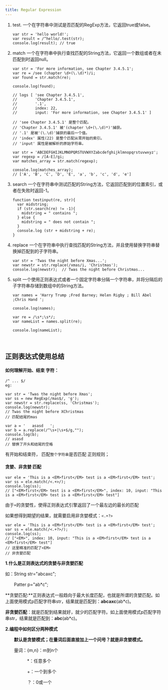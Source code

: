 ```yaml
---
title: Regular Expression
---
```




1. test. 一个在字符串中测试是否匹配的RegExp方法，它返回true或false。

   ```
   var str = 'hello world!';
   var result = /^hello/.test(str);
   console.log(result); // true
   ```

2. match 一个在字符串中执行查找匹配的String方法，它返回一个数组或者在未匹配到时返回null。

   ```
   var str = 'For more information, see Chapter 3.4.5.1';
   var re = /see (chapter \d+(\.\d)*)/i;
   var found = str.match(re);

   console.log(found);

   // logs [ 'see Chapter 3.4.5.1',
   //        'Chapter 3.4.5.1',
   //        '.1',
   //        index: 22,
   //        input: 'For more information, see Chapter 3.4.5.1' ]

   // 'see Chapter 3.4.5.1' 是整个匹配。
   // 'Chapter 3.4.5.1' 被'(chapter \d+(\.\d)*)'捕获。
   // '.1' 是被'(\.\d)'捕获的最后一个值。
   // 'index' 属性(22) 是整个匹配从零开始的索引。
   // 'input' 属性是被解析的原始字符串。
   ```

   ```
   var str = 'ABCDEFGHIJKLMNOPQRSTUVWXYZabcdefghijklmnopqrstuvwxyz';
   var regexp = /[A-E]/gi;
   var matches_array = str.match(regexp);

   console.log(matches_array);
   // ['A', 'B', 'C', 'D', 'E', 'a', 'b', 'c', 'd', 'e']
   ```

3. search 一个在字符串中测试匹配的String方法，它返回匹配到的位置索引，或者在失败时返回-1。

   ```
   function testinput(re, str){
     var midstring;
     if (str.search(re) != -1){
       midstring = " contains ";
     } else {
       midstring = " does not contain ";
     }
     console.log (str + midstring + re);
   }
   ```

4. replace 一个在字符串中执行查找匹配的String方法，并且使用替换字符串替换掉匹配到的子字符串。

   ```
   var str = 'Twas the night before Xmas...';
   var newstr = str.replace(/xmas/i, 'Christmas');
   console.log(newstr);  // Twas the night before Christmas...
   ```

5. split 一个使用正则表达式或者一个固定字符串分隔一个字符串，并将分隔后的子字符串存储到数组中的String方法。

   ```
   var names = 'Harry Trump ;Fred Barney; Helen Rigby ; Bill Abel ;Chris Hand ';

   console.log(names);

   var re = /\s*;\s*/;
   var nameList = names.split(re);

   console.log(nameList);
   ```

   ​

## 正则表达式使用总结

#### 如何理解开始、结束 字符：

```
/^ ... $/
eg:

var str = 'Twas the night before Xmas';
var ss = new RegExp(/mas$/, 'g');
var newstr = str.replace(ss, 'Christmas');
console.log(newstr);
// Twas the night before XChristmas
// 匹配结尾的mas

var a = '   asasd   ';
var b = a.replace(/^\s+|\s+$/g,"");
console.log(b);
// asasd
// 替换了开头和结尾的空格
```

有开始和结束符， 匹配`整个字符串`是否匹配 正则规则；



#### 贪婪、非贪婪 匹配

```
var ele = 'This is a <EM>first</EM> test is a <EM>first</EM> test';
var ss = ele.match(/<.+>/);
console.log(ss);
// ["<EM>first</EM> test is a <EM>first</EM>", index: 10, input: "This is a <EM>first</EM> test is a <EM>first</EM> test"]
```

由于`+`的贪婪性，使得正则表达式引擎返回了一个最左边的最长的匹配



如果想得到期望的结果，就需要启用非贪婪模式：`<.+?>`

```
var ele = 'This is a <EM>first</EM> test is a <EM>first</EM> test';
var ss = ele.match(/<.+?>/);
console.log(ss);
// ["<EM>", index: 10, input: "This is a <EM>first</EM> test is a <EM>first</EM> test"]
// 这里精准的匹配了<EM>
// 非贪婪匹配
```

**1.什么是正则表达式的贪婪与非贪婪匹配**

如：String str="abcaxc";

　　Patter p="ab*c";

**贪婪匹配:**正则表达式一般趋向于最大长度匹配，也就是所谓的贪婪匹配。如上面使用模式p匹配字符串str，结果就是匹配到：**abcaxc**(ab*c)。

**非贪婪匹配**：就是匹配到结果就好，就少的匹配字符。如上面使用模式p匹配字符串str，结果就是匹配到：**abc**(ab*c)。

**2.编程中如何区分两种模式**

　　**默认是贪婪模式；在量词后面直接加上一个问号？就是非贪婪模式。**

　　量词：{m,n}：m到n个

　　　　　*：任意多个

　　　　　+：一个到多个

　　　　　？：0或一个